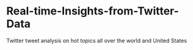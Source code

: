 # Real-time-Insights-from-Twitter-Data
Twitter tweet analysis on hot topics all over the world and United States
